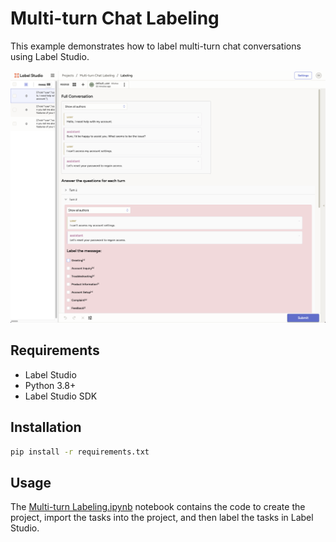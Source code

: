 # Multi-turn Chat Labeling

This example demonstrates how to label multi-turn chat conversations using Label Studio.

![Multi-turn Chat Labeling](multi-turn-chat-screenshot.png)

## Requirements

- Label Studio
- Python 3.8+
- Label Studio SDK

## Installation

```bash
pip install -r requirements.txt
```

## Usage

The [Multi-turn Labeling.ipynb](Multi-turn%20Labeling.ipynb) notebook contains the code to create the project, import the tasks into the project, and then label the tasks in Label Studio.

